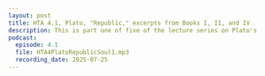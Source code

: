 ```yaml
---
layout: post
title: HTA 4.1, Plato, "Republic," excerpts from Books I, II, and IV
description: This is part one of five of the lecture series on Plato's "Republic," excerpts from Books I, II, and IV.
podcast:
  episode: 4.1
  file: HTA4PlatoRepublicSoul1.mp3
  recording_date: 2025-07-25
---
```

